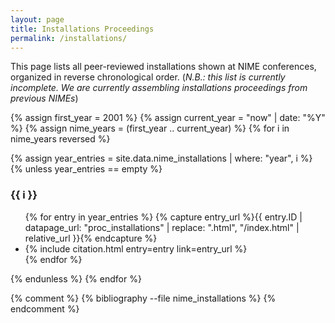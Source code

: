 ```yaml
---
layout: page
title: Installations Proceedings
permalink: /installations/
---
```


This page lists all peer-reviewed installations shown at NIME conferences, organized in reverse chronological order. (_N.B.: this list is currently incomplete. We are currently assembling installations proceedings from previous NIMEs_)

<!-- This liquid code sets up a list of years up to now (this year) and generates lists of bib entries for each year. Empty years are not listed. -->
{% assign first_year = 2001 %}
{% assign current_year = "now" | date: "%Y" %}
{% assign nime_years = (first_year .. current_year) %}
{% for i in nime_years reversed %}

{% assign year_entries = site.data.nime_installations | where: "year", i %}
{% unless year_entries == empty %}
<h3>{{ i }}</h3>

<ul>
{% for entry in year_entries %}
{% capture entry_url %}{{ entry.ID | datapage_url: "proc_installations" | replace: ".html", "/index.html" | relative_url }}{% endcapture %}
<li>{% include citation.html entry=entry link=entry_url %}</li>
{% endfor %}
</ul>
{% endunless %}
{% endfor %}


{% comment %}
{% bibliography --file nime_installations %}
{% endcomment %}

<script>
// map our commands to the classList methods
const fnmap = {
  'toggle': 'toggle',
    'show': 'add',
    'hide': 'remove'
};
const collapse = (selector, cmd) => {
  const targets = Array.from(document.querySelectorAll(selector));
  targets.forEach(target => {
    target.classList[fnmap[cmd]]('show');
  });
}

// Grab all the trigger elements on the page
const triggers = Array.from(document.querySelectorAll('[data-toggle="collapse"]'));
// Listen for click events, but only on our triggers
window.addEventListener('click', (ev) => {
  const elm = ev.target;
  if (triggers.includes(elm)) {
    const selector = elm.getAttribute('data-target');
    collapse(selector, 'toggle');
  }
}, false);
</script>
